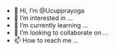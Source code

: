 - 👋 Hi, I’m @Ucupprayoga
- 👀 I’m interested in ...
- 🌱 I’m currently learning ...
- 💞️ I’m looking to collaborate on ...
- 📫 How to reach me ...

<!---
Ucupprayoga/Ucupprayoga is a ✨ special ✨ repository because its `README.md` (this file) appears on your GitHub profile.
You can click the Preview link to take a look at your changes.
--->
